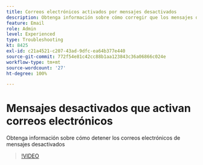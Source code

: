 ```yaml
---
title: Correos electrónicos activados por mensajes desactivados
description: Obtenga información sobre cómo corregir que los mensajes desactivados activen correos electrónicos
feature: Email
role: Admin
level: Experienced
type: Troubleshooting
kt: 8425
exl-id: c21a4521-c207-43ad-9dfc-ea64b377e440
source-git-commit: 772f54e81c42cc88b1aa123843c36a06866c024e
workflow-type: tm+mt
source-wordcount: '27'
ht-degree: 100%

---
```


# Mensajes desactivados que activan correos electrónicos

Obtenga información sobre cómo detener los correos electrónicos de mensajes desactivados
>[!VIDEO](https://video.tv.adobe.com/v/335981?quality=12)

